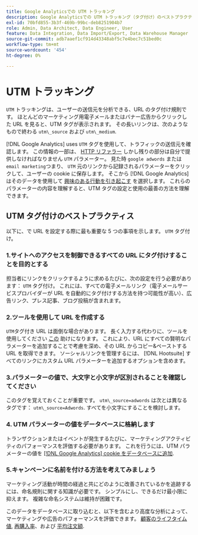 ```yaml
---
title: Google Analyticsでの UTM トラッキング
description: Google Analyticsでの UTM トラッキング（タグ付け）のベストプラクティスについて説明します。
exl-id: 70bfd855-3b3f-469b-99bc-deb8251904b7
role: Admin, Data Architect, Data Engineer, User
feature: Data Integration, Data Import/Export, Data Warehouse Manager
source-git-commit: adb7aaef1cf914d43348abf5c7e4bec7c51bed0c
workflow-type: tm+mt
source-wordcount: '454'
ht-degree: 0%

---
```


# UTM トラッキング

`UTM` トラッキングは、ユーザーの送信元を分析できる、URL のタグ付け規則です。 ほとんどのマーケティング用電子メールまたはバナー広告からクリックした URL を見ると、UTM タグが表示されます。 その長いリンクは、次のようなもので終わる `utm\_source` および `utm\_medium`.

[!DNL Google Analytics] uses `UTM` タグを使用して、トラフィックの送信元を確認します。 この情報の一部は、 [HTTP リファラー](https://en.wikipedia.org/wiki/HTTP_referer) しかし残りの部分は自分で提供しなければなりません `UTM` パラメーター。 見た時 `google adwords` または `email marketing`つまり、 `UTM` 元のリンクから記録されるパラメーターをクリックして、ユーザーの cookie に保存します。 そこから [!DNL Google Analytics] はそのデータを使用して [興味のある行動を引き起こす](../data-analyst/analysis/google-track-user-acq.md) を選択します。 これらのパラメーターの内容を理解すると、UTM タグの設定と使用の最善の方法を理解できます。

## UTM タグ付けのベストプラクティス

以下に、で URL を設定する際に最も重要な 5 つの事項を示します。 `UTM` タグ付け。

### 1.サイトへのアクセスを制御できるすべての URL にタグ付けすることを目的とする

担当者にリンクをクリックするように求めるたびに、次の設定を行う必要があります： `UTM` タグ付け。 これには、すべての電子メールリンク（電子メールサービスプロバイダーが URL を自動的にタグ付けする方法を持つ可能性が高い）、広告リンク、プレス記事、ブログ投稿が含まれます。

### 2.ツールを使用して URL を作成する

`UTM`タグ付き URL は面倒な場合があります。 長く入力する代わりに、ツールを使用してください [この](https://support.google.com/analytics/answer/1033867?hl=en) 助けになります。 これにより、URL にすべての賢明なパラメーターを追加することで考慮を深め、その URL からコピー&amp;ペーストする URL を取得できます。 ソーシャルリンクを管理するには、 [!DNL Hootsuite] すべてのリンクにカスタム URL パラメーターを追加するオプションを含めます。

### 3.パラメーターの値で、大文字と小文字が区別されることを確認してください

このタグを覚えておくことが重要です。 `utm\_source=adwords` は次とは異なるタグです： `utm\_source=Adwords`. すべてを小文字にすることを検討します。

### 4. UTM パラメーターの値をデータベースに格納します

トランザクションまたはイベントが発生するたびに、マーケティングアクティビティのパフォーマンスを評価する必要があります。 これを行うには、UTM パラメーターの値を [[!DNL Google Analytics] cookie をデータベースに追加](../data-analyst/analysis/google-track-user-acq.md).

### 5.キャンペーンに名前を付ける方法を考えてみましょう

マーケティング活動が時間の経過と共にどのように改善されているかを追跡するには、命名規則に関する知識が必要です。 シンプルにし、できるだけ最小限に抑えます。 複雑な命名システムは維持が困難です。

このデータをデータベースに取り込むと、以下を含むより高度な分析によって、マーケティングや広告のパフォーマンスを評価できます。 [顧客のライフタイム値](../data-analyst/analysis/ess-expected-ltv.md), [再購入率](../data-analyst/analysis/repurchase-behavior.md)、および [平均注文額](../data-analyst/analysis/basic-analytics.md).
